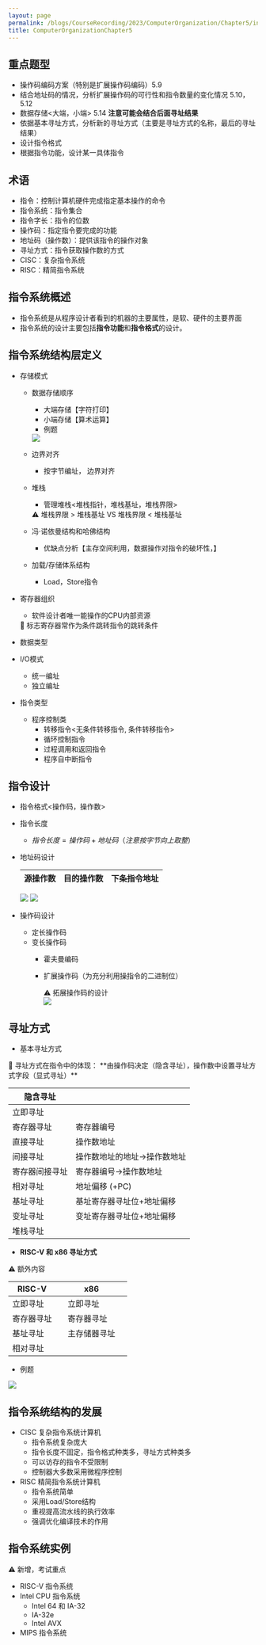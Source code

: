 ```yaml
---
layout: page
permalink: /blogs/CourseRecording/2023/ComputerOrganization/Chapter5/index.html
title: ComputerOrganizationChapter5
---
```


## 重点题型

- 操作码编码方案（特别是扩展操作码编码）5.9
- 结合地址码的情况，分析扩展操作码的可行性和指令数量的变化情况 5.10，5.12
- 数据存储<大端，小端> 5.14 **注意可能会结合后面寻址结果**
- 依据基本寻址方式，分析新的寻址方式（主要是寻址方式的名称，最后的寻址结果）
- 设计指令格式
- 根据指令功能，设计某一具体指令

## 术语

- 指令：控制计算机硬件完成指定基本操作的命令
- 指令系统：指令集合
- 指令字长：指令的位数
- 操作码：指定指令要完成的功能
- 地址码（操作数）：提供该指令的操作对象
- 寻址方式：指令获取操作数的方式
- CISC：复杂指令系统
- RISC：精简指令系统

## 指令系统概述

- 指令系统是从程序设计者看到的机器的主要属性，是软、硬件的主要界面
- 指令系统的设计主要包括**指令功能**和**指令格式**的设计。

## 指令系统结构层定义

- 存储模式
    - 数据存储顺序
        - 大端存储【字符打印】
        - 小端存储【算术运算】
        - 例题
        <img src="https://CRYoushiwo.github.io/images/blogs/CoursesRecording/ComputerOrganization/Chapter5/Untitled.png" class="floatpic">
        
    - 边界对齐
        - 按字节编址， 边界对齐
    - 堆栈
        - 管理堆栈<堆栈指针，堆栈基址，堆栈界限>
        
        <aside>
        ⚠️ 堆栈界限 > 堆栈基址 VS 堆栈界限 < 堆栈基址
        
        </aside>
        
    - 冯·诺依曼结构和哈佛结构
        - 优缺点分析【主存空间利用，数据操作对指令的破坏性，】
    - 加载/存储体系结构
        - Load，Store指令
- 寄存器组织
    - 软件设计者唯一能操作的CPU内部资源
    
    <aside>
    📢 标志寄存器常作为条件跳转指令的跳转条件
    
    </aside>
    
- 数据类型
- I/O模式
    - 统一编址
    - 独立编址
- 指令类型
    - 程序控制类
        - 转移指令<无条件转移指令, 条件转移指令>
        - 循环控制指令
        - 过程调用和返回指令
        - 程序自中断指令

## 指令设计

- 指令格式<操作码，操作数>
- 指令长度
    - $指令长度 = 操作码+地址码（注意按字节向上取整）$
- 地址码设计
    
    
    | 源操作数  | 目的操作数 | 下条指令地址 |
    | --- | --- | --- |
    
    <img src="https://CRYoushiwo.github.io/images/blogs/CoursesRecording/ComputerOrganization/Chapter5/Untitled%201.png" class="floatpic">
    <img src="https://CRYoushiwo.github.io/images/blogs/CoursesRecording/ComputerOrganization/Chapter5/Untitled%202.png" class="floatpic">
    
- 操作码设计
    - 定长操作码
    - 变长操作码
        - 霍夫曼编码
        - 扩展操作码（为充分利用操指令的二进制位）
            
            <aside>
            ⚠️ 拓展操作码的设计
            
            </aside>
            
            <img src="https://CRYoushiwo.github.io/images/blogs/CoursesRecording/ComputerOrganization/Chapter5/Untitled%203.png" class="floatpic">
            

## 寻址方式

- 基本寻址方式

<aside>
📢 寻址方式在指令中的体现：
**由操作码决定（隐含寻址），操作数中设置寻址方式字段（显式寻址）**

</aside>

| 隐含寻址 |  |
| --- | --- |
| 立即寻址 |  |
| 寄存器寻址 | 寄存器编号 |
| 直接寻址 | 操作数地址 |
| 间接寻址 | 操作数地址的地址→操作数地址 |
| 寄存器间接寻址 | 寄存器编号→操作数地址 |
| 相对寻址 | 地址偏移 (+PC) |
| 基址寻址 | 基址寄存器寻址位+地址偏移 |
| 变址寻址 | 变址寄存器寻址位+地址偏移 |
| 堆栈寻址 |  |
- **RISC-V 和 x86 寻址方式**

<aside>
⚠️ 额外内容

</aside>

| RISC-V |  | x86 |  |
| --- | --- | --- | --- |
| 立即寻址 |  | 立即寻址 |  |
| 寄存器寻址 |  | 寄存器寻址 |  |
| 基址寻址 |  | 主存储器寻址 |  |
| 相对寻址 |  |  |  |
- 例题

<img src="https://CRYoushiwo.github.io/images/blogs/CoursesRecording/ComputerOrganization/Chapter5/Untitled%204.png" class="floatpic">

## 指令系统结构的发展

- CISC 复杂指令系统计算机
    - 指令系统复杂庞大
    - 指令长度不固定，指令格式种类多，寻址方式种类多
    - 可以访存的指令不受限制
    - 控制器大多数采用微程序控制
- RISC 精简指令系统计算机
    - 指令系统简单
    - 采用Load/Store结构
    - 重视提高流水线的执行效率
    - 强调优化编译技术的作用

## 指令系统实例

<aside>
⚠️ 新增，考试重点

</aside>

- RISC-V 指令系统
- Intel CPU 指令系统
    - Intel 64  和 IA-32
    - IA-32e
    - Intel AVX
- MIPS 指令系统